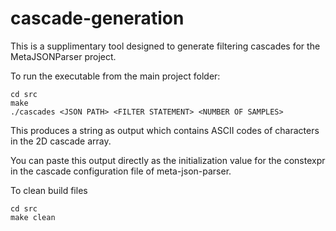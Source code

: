 # cascade-generation

This is a supplimentary tool designed to generate filtering cascades for the MetaJSONParser project.

To run the executable from the main project folder:

```
cd src
make
./cascades <JSON PATH> <FILTER STATEMENT> <NUMBER OF SAMPLES>
```

This produces a string as output which contains ASCII codes of characters in the 2D cascade array. 

You can paste this output directly as the initialization value for the constexpr in the cascade configuration file of meta-json-parser.

To clean build files

```
cd src
make clean
```


